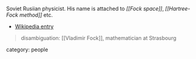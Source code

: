 

Soviet Rusiian physicist. His name is attached to _[[Fock space]]_, _[[Hartree-Fock method]]_ etc.

* [Wikipedia entry](http://en.wikipedia.org/wiki/Vladimir_Fock)

> disambiguation: [[Vladimir Fock]], mathematician at Strasbourg

category: people
